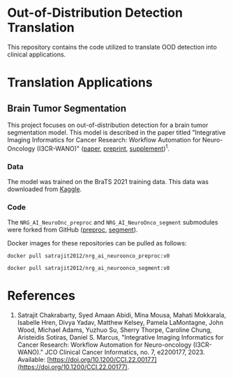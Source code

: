 # Out-of-Distribution Detection Translation

This repository contains the code utilized to translate OOD detection into clinical applications.

# Translation Applications

## Brain Tumor Segmentation

This project focuses on out-of-distribution detection for a brain tumor segmentation model. 
This model is described in the paper titled "Integrative Imaging Informatics for Cancer Research: Workflow Automation for Neuro-Oncology (I3CR-WANO)" ([paper](https://ascopubs.org/doi/full/10.1200/CCI.22.00177), [preprint](https://arxiv.org/pdf/2210.03151), [supplement](https://ascopubs.org/action/downloadSupplement?doi=10.1200%2FCCI.22.00177&file=DS_CCI.22.00177.pdf))<sup>1</sup>.

### Data

The model was trained on the BraTS 2021 training data.
This data was downloaded from [Kaggle](https://www.kaggle.com/datasets/dschettler8845/brats-2021-task1?resource=download).

### Code

The `NRG_AI_NeuroOnc_preproc` and `NRG_AI_NeuroOnco_segment` submodules were forked from GitHub ([preproc](https://github.com/satrajitgithub/NRG_AI_NeuroOnco_preproc), [segment](https://github.com/satrajitgithub/NRG_AI_NeuroOnco_segment)).

Docker images for these repositories can be pulled as follows:
```
docker pull satrajit2012/nrg_ai_neuroonco_preproc:v0
```
```
docker pull satrajit2012/nrg_ai_neuroonco_segment:v0
```

# References
1. Satrajit Chakrabarty, Syed Amaan Abidi, Mina Mousa, Mahati Mokkarala, Isabelle Hren, Divya Yadav, Matthew Kelsey, Pamela LaMontagne, John Wood, Michael Adams, Yuzhuo Su, Sherry Thorpe, Caroline Chung, Aristeidis Sotiras, Daniel S. Marcus, "Integrative Imaging Informatics for Cancer Research: Workflow Automation for Neuro-oncology (I3CR-WANO)." JCO Clinical Cancer Informatics, no. 7, e2200177, 2023. Available: [https://doi.org/10.1200/CCI.22.00177](https://doi.org/10.1200/CCI.22.00177).

